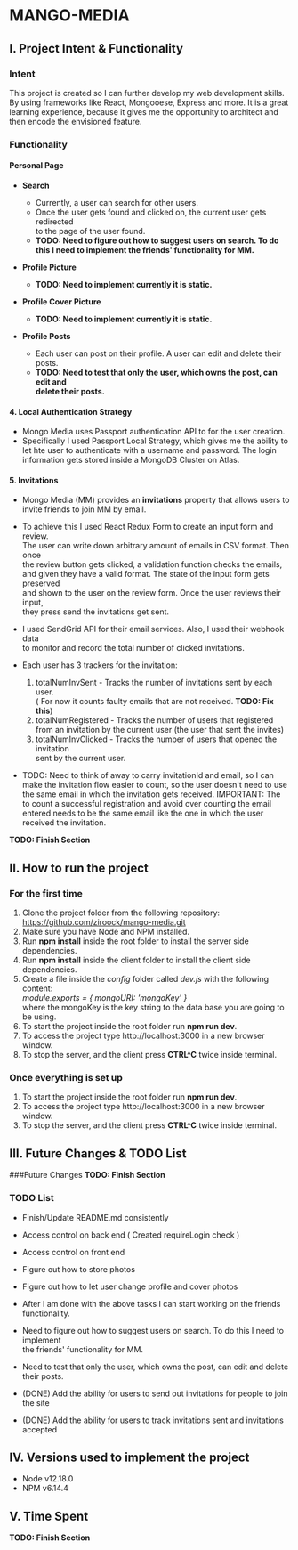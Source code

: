 # MANGO-MEDIA

## I.  Project Intent & Functionality
### Intent
This project is created so I can further develop my web development skills.  
By using frameworks like React, Mongooese, Express and more. It is a great  
learning experience, because it gives me the opportunity to architect and  
then encode the envisioned feature.  
### Functionality

#### Personal Page

- **Search**
    - Currently, a user can search for other users. 
    - Once the user gets found and clicked on, the current user gets redirected   
      to the page of the user found.
    - **TODO: Need to figure out how to suggest users on search. To do this I
    need to implement the friends' functionality for MM.**

- **Profile Picture**
    - **TODO: Need to implement currently it is static.**
 
- **Profile Cover Picture**
    - **TODO: Need to implement currently it is static.**
 
- **Profile Posts**
    - Each user can post on their profile. A user can edit and delete their posts.
    - **TODO: Need to test that only the user, which owns the post, can edit and    
    delete their posts.**

#### 4. Local Authentication Strategy
   - Mongo Media uses Passport authentication API to for the user creation.
   - Specifically I used Passport Local Strategy, which gives me the ability to
     let hte user to authenticate with a username and password. The login   
     information gets stored inside a MongoDB Cluster on Atlas.
     
#### 5. Invitations
   - Mongo Media (MM) provides an **invitations** property that allows users to    
   invite friends to join MM by email.    
   - To achieve this I used React Redux Form to create an input form and review.   
    The user can write down arbitrary amount of emails in CSV format. Then once  
    the review button gets clicked, a validation function checks the emails,   
    and given they have a valid format. The state of the input form gets preserved   
    and shown to the user on the review form. Once the user reviews their input,    
    they press send the invitations get sent.   
   - I used SendGrid API for their email services. Also, I used their webhook data   
   to monitor and record the total number of clicked invitations.
   - Each user has 3 trackers for the invitation:
        1. totalNumInvSent - Tracks the number of invitations sent by each user.    
        ( For now it counts faulty emails that are not received. **TODO: Fix this**)
        2. totalNumRegistered - Tracks the number of users that registered from an 
        invitation by the current user (the user that sent the invites)
        3. totalNumInvClicked - Tracks the number of users that opened the invitation    
        sent by the current user.
        
   - TODO: Need to think of away to carry invitationId and email, so I can make the
     invitation flow easier to count, so the user doesn't need to use the same email
     in which the invitation gets received.
     IMPORTANT: The to count a successful registration and avoid
     over counting the email entered needs to be the same email
     like the one in which the user received the invitation.
     
     
**TODO: Finish Section**

## II. How to run the project

### For the first time
1. Clone the project folder from the following repository:   
https://github.com/ziroock/mango-media.git
2. Make sure you have Node and NPM installed.
3. Run **npm install** inside the root folder to install the server side   
dependencies.
4. Run **npm install** inside the client folder to install the client side  
dependencies.
5. Create a file inside the *config* folder called *dev.js* with the following  
 content:  
 *module.exports = { mongoURI: 'mongoKey' }*  
 where the mongoKey is the key string to the data base you are going to be using.
6. To start the project inside the root folder run **npm run dev**.
7. To access the project type http://localhost:3000 in a new browser window.
8. To stop the server, and the client press **CTRL^C** twice inside terminal. 
 
### Once everything is set up
1. To start the project inside the root folder run **npm run dev**. 
2. To access the project type http://localhost:3000 in a new browser window.
3. To stop the server, and the client press **CTRL^C** twice inside terminal. 

## III. Future Changes & TODO List

###Future Changes
**TODO: Finish Section**
### TODO List
- Finish/Update README.md consistently   
- Access control on back end ( Created requireLogin check )
- Access control on front end
- Figure out how to store photos   
- Figure out how to let user change profile and cover photos  
- After I am done with the above tasks I can start working on the friends functionality.    
- Need to figure out how to suggest users on search. To do this I need to implement   
 the friends' functionality for MM.
- Need to test that only the user, which owns the post, can edit and delete their posts.


- (DONE) Add the ability for users to send out invitations for people to join the site
- (DONE) Add the ability for users to track invitations sent and invitations accepted
## IV. Versions used to implement the project
- Node v12.18.0
- NPM v6.14.4

## V. Time Spent
**TODO: Finish Section**

